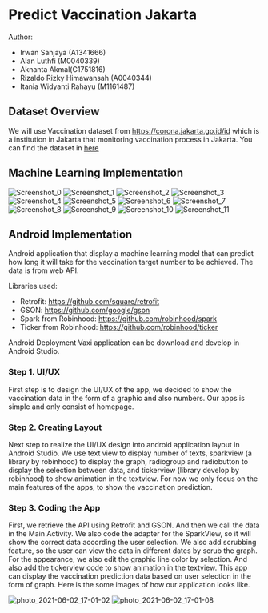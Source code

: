 # Predict Vaccination Jakarta

Author:
* Irwan Sanjaya (A1341666)
* Alan Luthfi (M0040339)
* Aknanta Akmal(C1751816)
* Rizaldo Rizky Himawansah (A0040344)
* Itania Widyanti Rahayu (M1161487)


## Dataset Overview

We will use Vaccination dataset from https://corona.jakarta.go.id/id which is a institution in Jakarta that monitoring vaccination process in Jakarta. You can find the dataset in [here](https://tiny.cc/Datacovidjakarta)

## Machine Learning Implementation

![Screenshot_0](https://user-images.githubusercontent.com/70088542/121327316-89fa4380-c93d-11eb-942b-6f3a50412705.png)
![Screenshot_1](https://user-images.githubusercontent.com/70088542/121327366-9383ab80-c93d-11eb-859d-2d7398808ebc.png)
![Screenshot_2](https://user-images.githubusercontent.com/70088542/121327369-941c4200-c93d-11eb-9c39-38a57a8ba997.png)
![Screenshot_3](https://user-images.githubusercontent.com/70088542/121327371-941c4200-c93d-11eb-9879-5a938c4b8887.png)
![Screenshot_4](https://user-images.githubusercontent.com/70088542/121327372-94b4d880-c93d-11eb-850b-0e73150d96b5.png)
![Screenshot_5](https://user-images.githubusercontent.com/70088542/121327376-954d6f00-c93d-11eb-8512-a1c98894ac54.png)
![Screenshot_6](https://user-images.githubusercontent.com/70088542/121327379-954d6f00-c93d-11eb-84f6-430ba57a1c45.png)
![Screenshot_7](https://user-images.githubusercontent.com/70088542/121327380-95e60580-c93d-11eb-8183-9c6a280f47c9.png)
![Screenshot_8](https://user-images.githubusercontent.com/70088542/121327381-95e60580-c93d-11eb-9d32-d3d411bd9fa3.png)
![Screenshot_9](https://user-images.githubusercontent.com/70088542/121327382-967e9c00-c93d-11eb-8217-a953294abd4e.png)
![Screenshot_10](https://user-images.githubusercontent.com/70088542/121327385-97173280-c93d-11eb-91b8-8e0f768ee36c.png)
![Screenshot_11](https://user-images.githubusercontent.com/70088542/121327386-97173280-c93d-11eb-9374-f2bddecc6398.png)


## Android Implementation
Android application that display a machine learning model that can predict how long it will take for the vaccination target number to be achieved.
The data is from web API.

Libraries used:
* Retrofit: https://github.com/square/retrofit
* GSON: https://github.com/google/gson
* Spark from Robinhood: https://github.com/robinhood/spark
* Ticker from Robinhood: https://github.com/robinhood/ticker

Android Deployment
Vaxi application can be download and develop in Android Studio. 
### Step 1. UI/UX
First step is to design the UI/UX of the app, we decided to show the vaccination data in the form of a graphic and also numbers. Our apps is simple and only consist of homepage.
### Step 2. Creating Layout
Next step to realize the UI/UX design into android application layout in Android Studio. We use text view to display number of texts, sparkview (a library by robinhood) to display the graph, radiogroup and radiobutton to display the selection between data, and tickerview (library develop by robinhood) to show animation in the textview. For now we only focus on the main features of the apps, to show the vaccination prediction.
### Step 3. Coding the App
First, we retrieve the API using Retrofit and GSON. And then we call the data in the Main Activity. We also code the adapter for the SparkView, so it will show the correct data according the user selection. We also add scrubbing feature, so the user can view the data in different dates by scrub the graph.
For the appearance, we also edit the graphic line color by selection. And also add the tickerview code to show animation in the textview. 
This app can display the vaccination prediction data based on user selection in the form of graph.
Here is the some images of how our application looks like.

![photo_2021-06-02_17-01-02](https://user-images.githubusercontent.com/78996136/120471682-35037e00-c3cf-11eb-8b92-e3b4cbcecdc3.jpg)
![photo_2021-06-02_17-01-08](https://user-images.githubusercontent.com/78996136/120471705-3cc32280-c3cf-11eb-83f8-5442b745bc3d.jpg)
